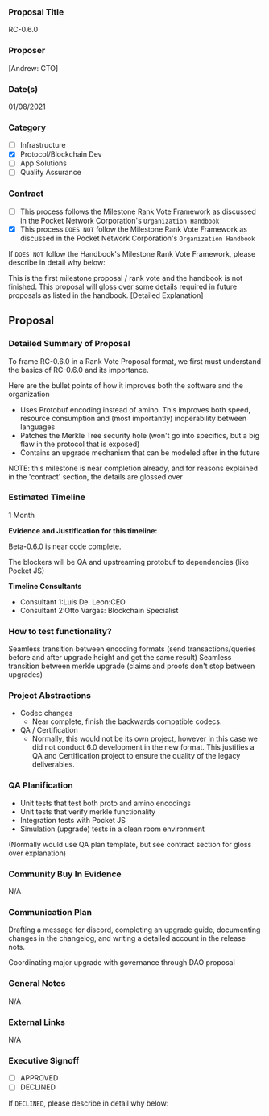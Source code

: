 ### Proposal Title 
RC-0.6.0
### Proposer
[Andrew: CTO]
### Date(s)
01/08/2021
### Category
- [ ] Infrastructure
- [X] Protocol/Blockchain Dev
- [ ] App Solutions
- [ ] Quality Assurance
### Contract
- [ ] This process follows the Milestone Rank Vote Framework as discussed in the Pocket Network Corporation's `Organization Handbook`
- [X] This process `DOES NOT` follow the Milestone Rank Vote Framework as discussed in the Pocket Network Corporation's `Organization Handbook`

If `DOES NOT` follow the Handbook's Milestone Rank Vote Framework, please describe in detail why below:

This is the first milestone proposal / rank vote and the handbook is not finished. This proposal will gloss over some details required in future proposals
as listed in the handbook.
[Detailed Explanation]
## Proposal
### Detailed Summary of Proposal
To frame RC-0.6.0 in a Rank Vote Proposal format, we first must understand the basics of RC-0.6.0 and its importance.

Here are the bullet points of how it improves both the software and the organization

- Uses Protobuf encoding instead of amino. This improves both speed, resource consumption and (most importantly) inoperability between languages
- Patches the Merkle Tree security hole (won't go into specifics, but a big flaw in the protocol that is exposed)
- Contains an upgrade mechanism that can be modeled after in the future

NOTE: this milestone is near completion already, and for reasons explained in the 'contract' section, the details are glossed over
### Estimated Timeline
1 Month

**Evidence and Justification for this timeline:**

Beta-0.6.0 is near code complete. 

The blockers will be QA and upstreaming protobuf to dependencies (like Pocket JS)

**Timeline Consultants**
 - Consultant 1:Luis De. Leon:CEO
 - Consultant 2:Otto Vargas: Blockchain Specialist
### How to test functionality?
Seamless transition between encoding formats (send transactions/queries before and after upgrade height and get the same result)
Seamless transition between merkle upgrade (claims and proofs don't stop between upgrades)
### Project Abstractions
- Codec changes
  - Near complete, finish the backwards compatible codecs.
- QA / Certification
  - Normally, this would not be its own project, however in this case we did not conduct 6.0 development in the new format.
  This justifies a QA and Certification project to ensure the quality of the legacy deliverables.
### QA Planification
- Unit tests that test both proto and amino encodings
- Unit tests that verify merkle functionality
- Integration tests with Pocket JS
- Simulation (upgrade) tests in a clean room environment 

(Normally would use QA plan template, but see contract section for gloss over explanation)
### Community Buy In Evidence
N/A
### Communication Plan
Drafting a message for discord, completing an upgrade guide, documenting changes in the changelog, and writing a detailed account in the release nots.

Coordinating major upgrade with governance through DAO proposal

### General Notes
N/A
### External Links
N/A
### Executive Signoff
- [ ] APPROVED
- [ ] DECLINED

If `DECLINED`, please describe in detail why below:
